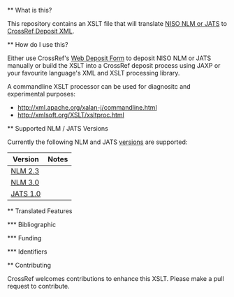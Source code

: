 ** What is this?

This repository contains an XSLT file that will translate [NISO NLM or JATS](http://jats.nlm.nih.gov/versions.html)
to [CrossRef Deposit XML](http://help.crossref.org/deposit_schema).

** How do I use this?

Either use CrossRef's [Web Deposit Form](http://www.crossref.org/webDeposit/) to deposit NISO NLM or JATS manually
or build the XSLT into a CrossRef deposit process using JAXP or your favourite language's XML and XSLT processing library.

A commandline XSLT processor can be used for diagnositc and experimental purposes:

- http://xml.apache.org/xalan-j/commandline.html
- http://xmlsoft.org/XSLT/xsltproc.html

** Supported NLM / JATS Versions

Currently the following NLM and JATS [versions](http://jats.nlm.nih.gov/versions.html) are supported:

| Version  | Notes   |
|----------|---------|
| [NLM 2.3](http://dtd.nlm.nih.gov/2.3/) |         |
| [NLM 3.0](http://dtd.nlm.nih.gov/3.0/) |         |
| [JATS 1.0](http://jats.nlm.nih.gov/1.0/) |         |

** Translated Features

*** Bibliographic

*** Funding

*** Identifiers

** Contributing

CrossRef welcomes contributions to enhance this XSLT. Please make a pull request to contribute.
